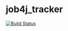 # job4j_tracker

[![Build Status](https://app.travis-ci.com/VeronikaLapenok/job4j_tracker.svg?branch=master)](https://app.travis-ci.com/VeronikaLapenok/job4j_tracker)